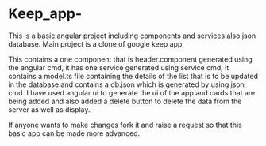 # Keep_app-
This is a basic angular project including components and services also json database. Main project is a clone of google keep app.

This contains a one component that is header.component generated using the angular cmd, it has one service generated using service cmd, it contains a model.ts file containing the details of the list that is to be updated in the database
and contains a db.json which is generated by using json cmd. 
I have used angular ui to generate the ui of the app and cards that are being added and also added a delete button to delete the   data from the server as well as display.

If anyone wants to make changes fork it and raise a request so that this basic app can be made more advanced.
